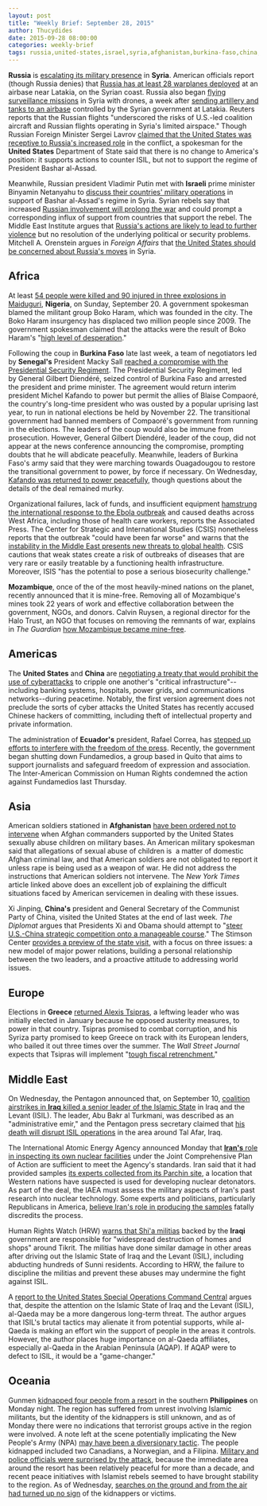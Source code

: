 ```yaml
---
layout: post
title: "Weekly Brief: September 28, 2015"
author: Thucydides
date: 2015-09-28 08:00:00
categories: weekly-brief
tags: russia,united-states,israel,syria,afghanistan,burkina-faso,china,ecuador,greece,iran,iraq,mozambique,nigeria,philippines,senegal
---
```


**Russia** is [escalating its military presence](https://www.washingtonpost.com/world/russias-move-into-syria-upends-us-plans/2015/09/26/6b285a06-5bba-11e5-8475-781cc9851652_story.html) in **Syria**. American officials report (though Russia denies) that [Russia has at least 28 warplanes deployed](http://www.economist.com/blogs/economist-explains/2015/09/economist-explains-15) at an airbase near Latakia, on the Syrian coast. Russia also began [flying surveillance missions](http://www.reuters.com/article/2015/09/21/us-mideast-crisis-syria-drones-idUSKCN0RL1CI20150921) in Syria with drones, a week after [sending artillery and tanks to an airbase](http://www.theguardian.com/world/2015/sep/14/russia-sends-artillery-and-tanks-to-syria-as-part-of-continued-military-buildup) controlled by the Syrian government at Latakia. Reuters reports that the Russian flights "underscored the risks of U.S.-led coalition aircraft and Russian flights operating in Syria's limited airspace." Though Russian Foreign Minister Sergei Lavrov [claimed that the United States was receptive to Russia's increased role](http://www.reuters.com/article/2015/09/23/us-mideast-crisis-syria-russia-lavrov-idUSKCN0RN1SY20150923) in the conflict, a spokesman for the **United States** Department of State said that there is no change to America's position: it supports actions to counter ISIL, but not to support the regime of President Bashar al-Assad.

Meanwhile, Russian president Vladimir Putin met with **Israeli** prime minister Binyamin Netanyahu to [discuss their countries' military operations](http://www.theguardian.com/world/2015/sep/21/netanyahu-meets-with-putin-over-concerns-of-russian-support-for-assad) in support of Bashar al-Assad's regime in Syria. Syrian rebels say that increased [Russian involvement will prolong the war](http://www.reuters.com/article/2015/09/21/us-mideast-crisis-syria-rebels-insight-idUSKCN0RL0E720150921) and could prompt a corresponding influx of support from countries that support the rebel. The Middle East Institute argues that [Russia's actions are likely to lead to further violence](http://www.mei.edu/content/at/putin-comes-syria-contexts-and-consequences) but no resolution of the underlying political or security problems. Mitchell A. Orenstein argues in _Foreign Affairs_ that [the United States should be concerned about Russia's moves](https://www.foreignaffairs.com/articles/syria/2015-09-20/russias-desperate-measures) in Syria.

## Africa

At least [54 people were killed and 90 injured in three explosions in Maiduguri](http://www.bbc.com/news/world-africa-34311082), **Nigeria**, on Sunday, September 20\. A government spokesman blamed the militant group Boko Haram, which was founded in the city. The Boko Haram insurgency has displaced two million people since 2009\. The government spokesman claimed that the attacks were the result of Boko Haram's "[high level of desperation](http://www.aljazeera.com/news/2015/09/deaths-boko-haram-hits-nigeria-maiduguri-150921135548161.html)."

Following the coup in **Burkina Faso** late last week, a team of negotiators led by **Senegal's** President Macky Sall [reached a compromise with the Presidential Security Regiment](http://www.nytimes.com/2015/09/22/world/africa/protests-erupt-in-burkina-faso-after-political-compromise.html). The Presidential Security Regiment, led by General Gilbert Diendéré, seized control of Burkina Faso and arrested the president and prime minister. The agreement would return interim president Michel Kafando to power but permit the allies of Blaise Compaoré, the country's long-time president who was ousted by a popular uprising last year, to run in national elections be held by November 22. The transitional government had banned members of Compaoré's government from running in the elections. The leaders of the coup would also be immune from prosecution. However, General Gilbert Diendéré, leader of the coup, did not appear at the news conference announcing the compromise, prompting doubts that he will abdicate peacefully. Meanwhile, leaders of Burkina Faso's army said that they were marching towards Ouagadougou to restore the transitional government to power, by force if necessary. On Wednesday, [Kafando was returned to power peacefully](http://www.nytimes.com/2015/09/24/world/africa/burkina-faso-coup-michel-kafando.html), though questions about the details of the deal remained murky.

Organizational failures, lack of funds, and insufficient equipment [hamstrung the international response to the Ebola outbreak](http://bigstory.ap.org/article/989c7c11df6d40eba938a671bf27124e/ap-investigation-bungling-un-agency-hurt-ebola-response#overlay-context=article/3ba4599fdd754cd28b93a31b7345ca8b/ap-investigation-bungling-un-agency-hurt-ebola-response) and caused deaths across West Africa, including those of health care workers, reports the Associated Press. The Center for Strategic and International Studies (CSIS) nonetheless reports that the outbreak "could have been far worse" and warns that the [instability in the Middle East presents new threats to global health](http://csis.org/publication/health-security-takes-new-vivid-forms). CSIS cautions that weak states create a risk of outbreaks of diseases that are very rare or easily treatable by a functioning health infrastructure. Moreover, ISIS "has the potential to pose a serious biosecurity challenge."

**Mozambique**, once of the of the most heavily-mined nations on the planet, recently announced that it is mine-free. Removing all of Mozambique's mines took 22 years of work and effective collaboration between the government, NGOs, and donors. Calvin Ruysen, a regional director for the Halo Trust, an NGO that focuses on removing the remnants of war, explains in _The Guardian_ [how Mozambique became mine-free](http://www.theguardian.com/global-development-professionals-network/2015/sep/22/mozambique-land-mine-free).

## Americas

The **United States** and **China** are [negotiating a treaty that would prohibit the use of cyberattacks](http://www.nytimes.com/2015/09/20/world/asia/us-and-china-seek-arms-deal-for-cyberspace.html) to cripple one another's "critical infrastructure"--including banking systems, hospitals, power grids, and communications networks--during peacetime. Notably, the first version agreement does not preclude the sorts of cyber attacks the United States has recently accused Chinese hackers of committing, including theft of intellectual property and private information.

The administration of **Ecuador's** president, Rafael Correa, has [stepped up efforts to interfere with the freedom of the press](http://foreignpolicy.com/2015/09/21/free-speech-crackdown-ecuador-edition/). Recently, the government began shutting down Fundamedios, a group based in Quito that aims to support journalists and safeguard freedom of expression and association. The Inter-American Commission on Human Rights condemned the action against Fundamedios last Thursday.

## Asia

American soldiers stationed in **Afghanistan** [have been ordered not to intervene](http://www.nytimes.com/2015/09/21/world/asia/us-soldiers-told-to-ignore-afghan-allies-abuse-of-boys.html) when Afghan commanders supported by the United States sexually abuse children on military bases. An American military spokesman said that allegations of sexual abuse of children is  a matter of domestic Afghan criminal law, and that American soldiers are not obligated to report it unless rape is being used as a weapon of war. He did not address the instructions that American soldiers not intervene. The _New York Times_ article linked above does an excellent job of explaining the difficult situations faced by American servicemen in dealing with these issues.

Xi Jinping, **China's** president and General Secretary of the Communist Party of China, visited the United States at the end of last week. _The Diplomat_ argues that Presidents Xi and Obama should attempt to "[steer U.S.-China strategic competition onto a manageable course](http://thediplomat.com/2015/09/how-washington-can-manage-sustainable-strategic-competition-with-china/)." The Stimson Center [provides a preview of the state visit](http://www.stimson.org/spotlight/xi-jinping-comes-to-washington/), with a focus on three issues: a new model of major power relations, building a personal relationship between the two leaders, and a proactive attitude to addressing world issues.

## Europe

Elections in **Greece** [returned Alexis Tsipras](http://www.theguardian.com/world/2015/sep/20/syriza-set-to-return-to-power-in-greek-general-election), a leftwing leader who was initially elected in January because he opposed austerity measures, to power in that country. Tsipras promised to combat corruption, and his Syriza party promised to keep Greece on track with its European lenders, who bailed it out three times over the summer. The _Wall Street Journal_ expects that Tsipras will implement "[tough fiscal retrenchment.](http://www.wsj.com/articles/victorious-tsipras-to-be-sworn-in-as-greek-premier-1442837476)"

## Middle East

On Wednesday, the Pentagon announced that, on September 10, [coalition airstrikes in **Iraq** killed a senior leader of the Islamic State](http://www.nytimes.com/2015/09/23/world/middleeast/iraq-airstrike-kills-an-isis-leader.html) in Iraq and the Levant (ISIL). The leader, Abu Bakr al Turkmani, was described as an "administrative emir," and the Pentagon press secretary claimed that [his death will disrupt ISIL operations](http://www.defense.gov/News-Article-View/Article/618215/dod-confirms-deaths-of-isil-leader-al-qaida-operative) in the area around Tal Afar, Iraq.

The International Atomic Energy Agency announced Monday that [**Iran's** role in inspecting its own nuclear facilities](http://www.politico.com/story/2015/09/iran-un-213872) under the Joint Comprehensive Plan of Action are sufficient to meet the Agency's standards. Iran said that it had provided samples [its experts collected from its Parchin site](http://www.nytimes.com/2015/09/22/world/middleeast/iran-gives-un-nuclear-inspectors-samples-from-secret-military-base.html), a location that Western nations have suspected is used for developing nuclear detonators. As part of the deal, the IAEA must assess the military aspects of Iran's past research into nuclear technology. Some experts and politicians, particularly Republicans in America, [believe Iran's role in producing the samples](http://www.wsj.com/articles/iaea-chief-says-significant-progress-made-in-probe-into-irans-past-nuclear-work-1442836899) fatally discredits the process.

Human Rights Watch (HRW) [warns that Shi'a militias](https://www.hrw.org/news/2015/09/20/iraq-militia-abuses-mar-fight-against-isis) backed by the **Iraqi** government are responsible for "widespread destruction of homes and shops" around Tikrit. The militias have done similar damage in other areas after driving out the Islamic State of Iraq and the Levant (ISIL), including abducting hundreds of Sunni residents. According to HRW, the failure to discipline the militias and prevent these abuses may undermine the fight against ISIL.

A [report to the United States Special Operations Command Central](http://www.military.com/daily-news/2015/09/21/despite-attention-to-islamic-state-alqaida-may-be-bigger-threat.html) argues that, despite the attention on the Islamic State of Iraq and the Levant (ISIL), al-Qaeda may be a more dangerous long-term threat. The author argues that ISIL's brutal tactics may alienate it from potential supports, while al-Qaeda is making an effort win the support of people in the areas it controls. However, the author places huge importance on al-Qaeda affiliates, especially al-Qaeda in the Arabian Peninsula (AQAP). If AQAP were to defect to ISIL, it would be a "game-changer."

## Oceania

Gunmen [kidnapped four people from a resort](http://edition.cnn.com/2015/09/22/asia/philippines-kidnapping/index.html) in the southern **Philippines** on Monday night. The region has suffered from unrest involving Islamic militants, but the identity of the kidnappers is still unknown, and as of Monday there were no indications that terrorist groups active in the region were involved. A note left at the scene potentially implicating the New People's Army (NPA) [may have been a diversionary tactic](http://globalnews.ca/news/2234841/canadians-kidnapped-in-the-philippines-heres-what-you-need-to-know/). The people kidnapped included two Canadians, a Norwegian, and a Filipina. [Military and police officials were surprised by the attack](http://www.theguardian.com/world/2015/sep/22/gunmen-abduct-two-canadian-tourists-from-southern-philippines-resort), because the immediate area around the resort has been relatively peaceful for more than a decade, and recent peace initiatives with Islamist rebels seemed to have brought stability to the region. As of Wednesday, [searches on the ground and from the air had turned up no sign](http://www.theglobeandmail.com/news/world/military-search-reveals-no-sign-of-canadians-seized-in-philippines/article26493706/) of the kidnappers or victims.
